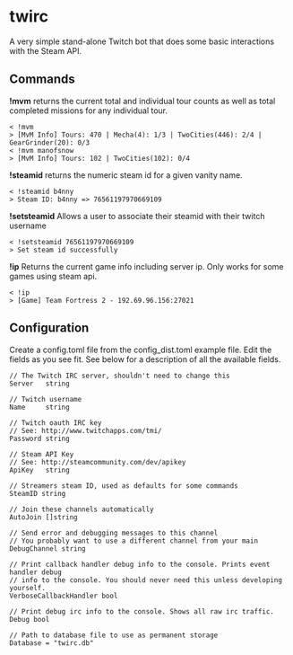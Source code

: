 # twirc
A very simple stand-alone Twitch bot that does some basic interactions with the Steam API.


## Commands 

**!mvm** returns the current total and individual tour counts as well as total completed missions for 
any individual tour.

    < !mvm
    > [MvM Info] Tours: 470 | Mecha(4): 1/3 | TwoCities(446): 2/4 | GearGrinder(20): 0/3
    < !mvm manofsnow
    > [MvM Info] Tours: 102 | TwoCities(102): 0/4

**!steamid** returns the numeric steam id for a given vanity name.

    < !steamid b4nny
    > Steam ID: b4nny => 76561197970669109


**!setsteamid** Allows a user to associate their steamid with their twitch username

	< !setsteamid 76561197970669109
    > Set steam id successfully

**!ip** Returns the current game info including server ip. Only works for some games using steam api.

	< !ip
    > [Game] Team Fortress 2 - 192.69.96.156:27021

## Configuration

Create a config.toml file from the config_dist.toml example file. Edit the fields as 
you see fit. See below for a description of all the available fields.

	// The Twitch IRC server, shouldn't need to change this
	Server   string
	
    // Twitch username
	Name     string

	// Twitch oauth IRC key
	// See: http://www.twitchapps.com/tmi/
	Password string

	// Steam API Key
	// See: http://steamcommunity.com/dev/apikey
	ApiKey   string

    // Streamers steam ID, used as defaults for some commands
	SteamID string

	// Join these channels automatically
	AutoJoin []string

	// Send error and debugging messages to this channel
	// You probably want to use a different channel from your main
	DebugChannel string

	// Print callback handler debug info to the console. Prints event handler debug
	// info to the console. You should never need this unless developing yourself.
	VerboseCallbackHandler bool

	// Print debug irc info to the console. Shows all raw irc traffic.
	Debug bool

	// Path to database file to use as permanent storage
	Database = "twirc.db"